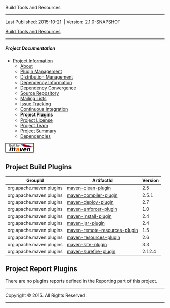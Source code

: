 Build Tools and Resources

------------------------------------------------------------------------

<span id="publishDate">Last Published: 2015-10-21</span>  | <span id="projectVersion">Version: 2.1.0-SNAPSHOT</span>

[Build Tools and Resources](./ "Build Tools and Resources")

------------------------------------------------------------------------

##### Project Documentation

-   [Project Information](project-info.html "Project Information")
    -   [About](index.html "About")
    -   [Plugin Management](plugin-management.html "Plugin Management")
    -   [Distribution Management](distribution-management.html "Distribution Management")
    -   [Dependency Information](dependency-info.html "Dependency Information")
    -   [Dependency Convergence](dependency-convergence.html "Dependency Convergence")
    -   [Source Repository](source-repository.html "Source Repository")
    -   [Mailing Lists](mail-lists.html "Mailing Lists")
    -   [Issue Tracking](issue-tracking.html "Issue Tracking")
    -   [Continuous Integration](integration.html "Continuous Integration")
    -   **Project Plugins**
    -   [Project License](license.html "Project License")
    -   [Project Team](team-list.html "Project Team")
    -   [Project Summary](project-summary.html "Project Summary")
    -   [Dependencies](dependencies.html "Dependencies")

[![Built by Maven](./images/logos/maven-feather.png)](http://maven.apache.org/ "Built by Maven")

Project Build Plugins
---------------------

| GroupId                  | ArtifactId                                                                                      | Version |
|--------------------------|-------------------------------------------------------------------------------------------------|---------|
| org.apache.maven.plugins | [maven-clean-plugin](http://maven.apache.org/plugins/maven-clean-plugin/)                       | 2.5     |
| org.apache.maven.plugins | [maven-compiler-plugin](http://maven.apache.org/plugins/maven-compiler-plugin/)                 | 2.5.1   |
| org.apache.maven.plugins | [maven-deploy-plugin](http://maven.apache.org/plugins/maven-deploy-plugin/)                     | 2.7     |
| org.apache.maven.plugins | [maven-enforcer-plugin](http://maven.apache.org/plugins/maven-enforcer-plugin/)                 | 1.0     |
| org.apache.maven.plugins | [maven-install-plugin](http://maven.apache.org/plugins/maven-install-plugin/)                   | 2.4     |
| org.apache.maven.plugins | [maven-jar-plugin](http://maven.apache.org/plugins/maven-jar-plugin/)                           | 2.4     |
| org.apache.maven.plugins | [maven-remote-resources-plugin](http://maven.apache.org/plugins/maven-remote-resources-plugin/) | 1.5     |
| org.apache.maven.plugins | [maven-resources-plugin](http://maven.apache.org/plugins/maven-resources-plugin/)               | 2.6     |
| org.apache.maven.plugins | [maven-site-plugin](http://maven.apache.org/plugins/maven-site-plugin/)                         | 3.3     |
| org.apache.maven.plugins | [maven-surefire-plugin](http://maven.apache.org/surefire/maven-surefire-plugin)                 | 2.12.4  |

Project Report Plugins
----------------------

There are no plugins reports defined in the Reporting part of this project.

------------------------------------------------------------------------

Copyright © 2015. All Rights Reserved.

------------------------------------------------------------------------



